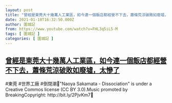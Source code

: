 ```yaml
---
layout: post
title: "曾經是東莞大十幾萬人工業區，如今連一個飯店都經營不下去，蕭條荒涼破敗如廢墟，太慘了"
date: 2021-01-10T16:32:50.000Z
author: 圍城記
from: https://www.youtube.com/watch?v=FHL3q5iL5-M
tags: [ 圍城記 ]
categories: [ 圍城記 ]
---
```

<!--1610296370000-->
[曾經是東莞大十幾萬人工業區，如今連一個飯店都經營不下去，蕭條荒涼破敗如廢墟，太慘了](https://www.youtube.com/watch?v=FHL3q5iL5-M)
------

<div>
#東莞 #世界工廠 #倒閉潮🔻"Naoya Sakamata - Dissociation" is under a Creative Commos license (CC BY 3.0).Music promoted by BreakingCopyright: http://bit.ly/2PjvKm7🔺
</div>
